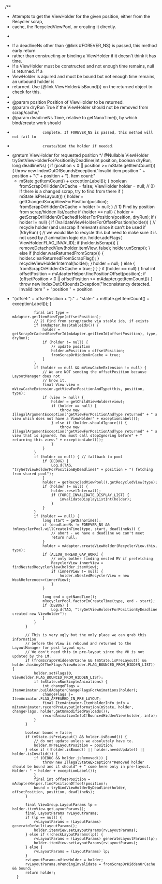 /**

* Attempts to get the ViewHolder for the given position, either from the Recycler scrap,
* cache, the RecycledViewPool, or creating it directly.
* <p>
* If a deadlineNs other than {@link #FOREVER_NS} is passed, this method early return
* rather than constructing or binding a ViewHolder if it doesn't think it has time.
* If a ViewHolder must be constructed and not enough time remains, null is returned. If a
* ViewHolder is aquired and must be bound but not enough time remains, an unbound holder is
* returned. Use {@link ViewHolder#isBound()} on the returned object to check for this.
*
* @param position Position of ViewHolder to be returned.
* @param dryRun True if the ViewHolder should not be removed from scrap/cache/
* @param deadlineNs Time, relative to getNanoTime(), by which bind/create work should
*                   complete. If FOREVER_NS is passed, this method will not fail to
*                   create/bind the holder if needed.
* @return ViewHolder for requested position
  */ @Nullable ViewHolder tryGetViewHolderForPositionByDeadline(int position, boolean dryRun, long
  deadlineNs) { if (position < 0 || position >= mState.getItemCount()) { throw new
  IndexOutOfBoundsException("Invalid item position " + position + "(" + position + "). Item count:"
  + mState.getItemCount() + exceptionLabel()); } boolean fromScrapOrHiddenOrCache = false;
  ViewHolder holder = null; // 0) If there is a changed scrap, try to find from there if (
  mState.isPreLayout()) { holder = getChangedScrapViewForPosition(position);
  fromScrapOrHiddenOrCache = holder != null; } // 1) Find by position from scrap/hidden list/cache
  if (holder == null) { holder = getScrapOrHiddenOrCachedHolderForPosition(position, dryRun); if (
  holder != null) { if (!validateViewHolderForOffsetPosition(holder)) { // recycle holder (and
  unscrap if relevant) since it can't be used if (!dryRun) { // we would like to recycle this but
  need to make sure it is not used by // animation logic etc. holder.addFlags(
  ViewHolder.FLAG_INVALID); if (holder.isScrap()) { removeDetachedView(holder.itemView, false);
  holder.unScrap(); } else if (holder.wasReturnedFromScrap()) { holder.clearReturnedFromScrapFlag();
  } recycleViewHolderInternal(holder); } holder = null; } else { fromScrapOrHiddenOrCache = true; }
  } } if (holder == null) { final int offsetPosition = mAdapterHelper.findPositionOffset(position);
  if (offsetPosition < 0 || offsetPosition >= mAdapter.getItemCount()) { throw new
  IndexOutOfBoundsException("Inconsistency detected. Invalid item " + "position " + position

+ "(offset:" + offsetPosition + ")." + "state:" + mState.getItemCount() + exceptionLabel()); }

                final int type = mAdapter.getItemViewType(offsetPosition);
                // 2) Find from scrap/cache via stable ids, if exists
                if (mAdapter.hasStableIds()) {
                    holder = getScrapOrCachedViewForId(mAdapter.getItemId(offsetPosition), type, dryRun);
                    if (holder != null) {
                        // update position
                        holder.mPosition = offsetPosition;
                        fromScrapOrHiddenOrCache = true;
                    }
                }
                if (holder == null && mViewCacheExtension != null) {
                    // We are NOT sending the offsetPosition because LayoutManager does not
                    // know it.
                    final View view = mViewCacheExtension.getViewForPositionAndType(this, position, type);
                    if (view != null) {
                        holder = getChildViewHolder(view);
                        if (holder == null) {
                            throw new IllegalArgumentException("getViewForPositionAndType returned" + " a view which does not have a ViewHolder" + exceptionLabel());
                        } else if (holder.shouldIgnore()) {
                            throw new IllegalArgumentException("getViewForPositionAndType returned" + " a view that is ignored. You must call stopIgnoring before" + " returning this view." + exceptionLabel());
                        }
                    }
                }
                if (holder == null) { // fallback to pool
                    if (DEBUG) {
                        Log.d(TAG, "tryGetViewHolderForPositionByDeadline(" + position + ") fetching from shared pool");
                    }
                    holder = getRecycledViewPool().getRecycledView(type);
                    if (holder != null) {
                        holder.resetInternal();
                        if (FORCE_INVALIDATE_DISPLAY_LIST) {
                            invalidateDisplayListInt(holder);
                        }
                    }
                }
                if (holder == null) {
                    long start = getNanoTime();
                    if (deadlineNs != FOREVER_NS && !mRecyclerPool.willCreateInTime(type, start, deadlineNs)) {
                        // abort - we have a deadline we can't meet
                        return null;
                    }
                    holder = mAdapter.createViewHolder(RecyclerView.this, type);
                    if (ALLOW_THREAD_GAP_WORK) {
                        // only bother finding nested RV if prefetching
                        RecyclerView innerView = findNestedRecyclerView(holder.itemView);
                        if (innerView != null) {
                            holder.mNestedRecyclerView = new WeakReference<>(innerView);
                        }
                    }

                    long end = getNanoTime();
                    mRecyclerPool.factorInCreateTime(type, end - start);
                    if (DEBUG) {
                        Log.d(TAG, "tryGetViewHolderForPositionByDeadline created new ViewHolder");
                    }
                }
            }

            // This is very ugly but the only place we can grab this information
            // before the View is rebound and returned to the LayoutManager for post layout ops.
            // We don't need this in pre-layout since the VH is not updated by the LM.
            if (fromScrapOrHiddenOrCache && !mState.isPreLayout() && holder.hasAnyOfTheFlags(ViewHolder.FLAG_BOUNCED_FROM_HIDDEN_LIST)) {
                holder.setFlags(0, ViewHolder.FLAG_BOUNCED_FROM_HIDDEN_LIST);
                if (mState.mRunSimpleAnimations) {
                    int changeFlags = ItemAnimator.buildAdapterChangeFlagsForAnimations(holder);
                    changeFlags |= ItemAnimator.FLAG_APPEARED_IN_PRE_LAYOUT;
                    final ItemAnimator.ItemHolderInfo info = mItemAnimator.recordPreLayoutInformation(mState, holder, changeFlags, holder.getUnmodifiedPayloads());
                    recordAnimationInfoIfBouncedHiddenView(holder, info);
                }
            }

            boolean bound = false;
            if (mState.isPreLayout() && holder.isBound()) {
                // do not update unless we absolutely have to.
                holder.mPreLayoutPosition = position;
            } else if (!holder.isBound() || holder.needsUpdate() || holder.isInvalid()) {
                if (DEBUG && holder.isRemoved()) {
                    throw new IllegalStateException("Removed holder should be bound and it should" + " come here only in pre-layout. Holder: " + holder + exceptionLabel());
                }
                final int offsetPosition = mAdapterHelper.findPositionOffset(position);
                bound = tryBindViewHolderByDeadline(holder, offsetPosition, position, deadlineNs);
            }

            final ViewGroup.LayoutParams lp = holder.itemView.getLayoutParams();
            final LayoutParams rvLayoutParams;
            if (lp == null) {
                rvLayoutParams = (LayoutParams) generateDefaultLayoutParams();
                holder.itemView.setLayoutParams(rvLayoutParams);
            } else if (!checkLayoutParams(lp)) {
                rvLayoutParams = (LayoutParams) generateLayoutParams(lp);
                holder.itemView.setLayoutParams(rvLayoutParams);
            } else {
                rvLayoutParams = (LayoutParams) lp;
            }
            rvLayoutParams.mViewHolder = holder;
            rvLayoutParams.mPendingInvalidate = fromScrapOrHiddenOrCache && bound;
            return holder;
        }

